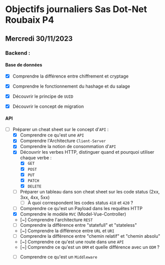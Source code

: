 # Objectifs journaliers Sas Dot-Net Roubaix P4

## Mercredi 30/11/2023

### Backend :

#### Base de données

- [x] Comprendre la différence entre chiffrement et cryptage
- [x] Comprendre le fonctionnement du hashage et du salage
- [x] Découvrir le principe de `UUID`
- [x] Découvrir le concept de migration 


#### API

- [ ] Préparer un cheat sheet sur le concept d'`API` : 
    - [x] Comprendre ce qu'est une `API`
    - [x] Comprendre l'Architecture `Client-Server`
    - [x] Comprendre la notion de consommation d'`API`
    - [x] Découvrir les verbes HTTP, distinguer quand et pourquoi utiliser chaque verbe :
        - [x] `GET`
        - [x] `POST`
        - [x] `PUT`
        - [x] `PATCH`
        - [x] `DELETE`
    - [ ] Préparer un tableau dans son cheat sheet sur les code status (2xx, 3xx, 4xx, 5xx)
        - [ ] À quoi correspondent les codes status `418` et `420` ?
    - [ ] Comprendre ce qu'est un Payload dans les requêtes HTTP
    - [x] Comprendre le modèle `MVC` (Model-Vue-Controller)
    - [~] Comprendre l'architecture `REST`
    - [ ] Comprendre la différence entre "statefull" et "stateless"
    - [~] Comprendre la différence entre `URL` et `URI`
    - [ ] Comprendre la différence entre "chemin relatif" et "chemin absolu"
    - [~] Comprendre ce qu'est une route dans une `API`
    - [~] Comprendre ce qu'est un `ORM` et quelle différence avec un `ODM` ?
    - [ ] Comprendre ce qu'est un `Middleware`


